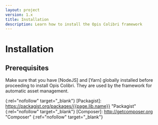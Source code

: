```yaml
---
layout: project
version: 1.x
title: Installation
description: Learn how to install the Opis Colibri framework
---
```

# Installation


## Prerequisites

Make sure that you have [NodeJS] and [Yarn] globally installed before proceeding to install
Opis Colibri. They are used by the framework for automatic asset management.


[apache_license]: http://www.apache.org/licenses/LICENSE-2.0 "Project license" 
{:rel="nofollow" target="_blank"}
[Packagist]: https://packagist.org/packages/{{page.lib.name}} "Packagist" 
{:rel="nofollow" target="_blank"}
[Composer]: http://getcomposer.org "Composer" 
{:ref="nofollow" target="_blank"}